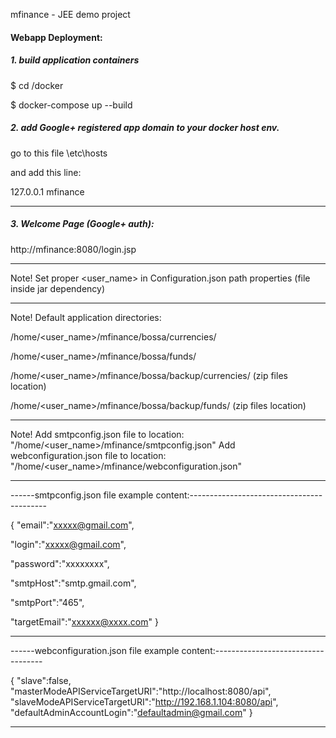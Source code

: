 mfinance - JEE demo project


#### Webapp Deployment:

##### 1. build application containers

$ cd /docker

$ docker-compose up --build

##### 2. add Google+ registered app domain to your docker host env.

go to this file \etc\hosts
 
and add this line:

127.0.0.1 mfinance

-------------------------------------------------------------------------------------
##### 3. Welcome Page (Google+ auth):
 
http://mfinance:8080/login.jsp   

------------------------------------------------------------------------------------
Note!
Set proper <user_name> in Configuration.json path properties (file inside jar dependency)

------------------------------------------------------------------------------------
Note!
Default application directories:

/home/<user_name>/mfinance/bossa/currencies/

/home/<user_name>/mfinance/bossa/funds/
 
/home/<user_name>/mfinance/bossa/backup/currencies/  (zip files location)

/home/<user_name>/mfinance/bossa/backup/funds/       (zip files location)

------------------------------------------------------------------------------------
Note! 
Add smtpconfig.json file to location: "/home/<user_name>/mfinance/smtpconfig.json"
Add webconfiguration.json file to location: "/home/<user_name>/mfinance/webconfiguration.json"

------------------------------------------------------------------------------------

------smtpconfig.json file example content:------------------------------------------

{
  "email":"xxxxx@gmail.com",
  
  "login":"xxxxx@gmail.com",
  
  "password":"xxxxxxxx",
  
  "smtpHost":"smtp.gmail.com",
  
  "smtpPort":"465",
  
  "targetEmail":"xxxxxx@xxxx.com"
}

------------------------------------------------------------------------------------


------webconfiguration.json file example content:-----------------------------------

{
  "slave":false,
  "masterModeAPIServiceTargetURI":"http://localhost:8080/api",
  "slaveModeAPIServiceTargetURI":"http://192.168.1.104:8080/api",
  "defaultAdminAccountLogin":"defaultadmin@gmail.com"
}

------------------------------------------------------------------------------------

